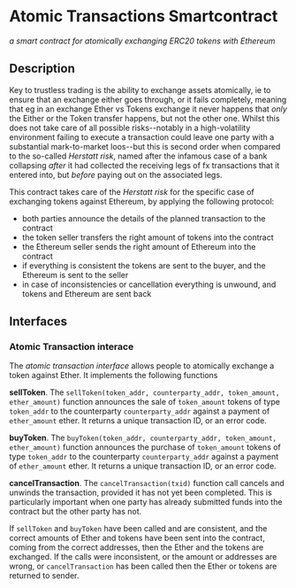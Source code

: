 # Atomic Transactions Smartcontract

_a smart contract for atomically exchanging ERC20 tokens with Ethereum_

## Description

Key to trustless trading is the ability to exchange assets atomically, ie to ensure that an exchange either goes through, or it fails completely, meaning that eg in an exchange Ether vs Tokens exchange it never happens that _only_ the Either or the Token transfer happens, but not the other one. Whilst this does not take care of all possible risks--notably in a high-volatility environment failing to execute a transaction could leave one party with a substantial mark-to-market loos--but this is second order when compared to the so-called _Herstatt risk_, named after the infamous case of a bank collapsing _after_ it had collected the receiving legs of fx transactions that it entered into, but _before_ paying out on the associated legs.

This contract takes care of the _Herstatt risk_ for the specific case of exchanging tokens against Ethereum, by applying the following protocol:

- both parties announce the details of the planned transaction to the contract
- the token seller transfers the right amount of tokens into the contract
- the Ethereum seller sends the right amount of Ethereum into the contract
- if everything is consistent the tokens are sent to the buyer, and the Ethereum is sent to the seller
- in case of inconsistencies or cancellation everything is unwound, and tokens and Ethereum are sent back


## Interfaces

### Atomic Transaction interace

The *atomic transaction interface* allows people to atomically exchange a token against Ether. It implements the following functions

**sellToken**. The `sellToken(token_addr, counterparty_addr, token_amount, ether_amount)` function announces the sale of `token_amount` tokens of type `token_addr` to the counterparty `counterparty_addr` against a payment of `ether_amount` ether. It returns a unique transaction ID, or an error code.

**buyToken**. The `buyToken(token_addr, counterparty_addr, token_amount, ether_amount)` function announces the purchase of `token_amount` tokens of type `token_addr` to the counterparty `counterparty_addr` against a payment of `ether_amount` ether. It returns a unique transaction ID, or an error code.

**cancelTransaction**. The `cancelTransaction(txid)` function call cancels and unwinds the transaction, provided it has not yet been completed. This is particularly important when one party has already submitted funds into the contract but the other party has not.

If `sellToken` and `buyToken` have been called and are consistent, and the correct amounts of Ether and tokens have been sent into the contract, coming from the correct addresses, then the Ether and the tokens are exchanged. If the calls were inconsistent, or the amount or addresses are wrong, or `cancelTransaction` has been called then the Ether or tokens are returned to sender. 



[ERC20]: https://theethereum.wiki/w/index.php/ERC20_Token_Standard
[ERC20wp]: https://en.wikipedia.org/wiki/ERC20
